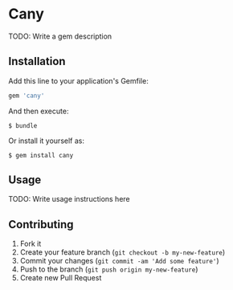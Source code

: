# Cany

TODO: Write a gem description

## Installation

Add this line to your application's Gemfile:

```ruby
gem 'cany'
```

And then execute:

    $ bundle

Or install it yourself as:

    $ gem install cany

## Usage

TODO: Write usage instructions here

## Contributing

1. Fork it
2. Create your feature branch (`git checkout -b my-new-feature`)
3. Commit your changes (`git commit -am 'Add some feature'`)
4. Push to the branch (`git push origin my-new-feature`)
5. Create new Pull Request
